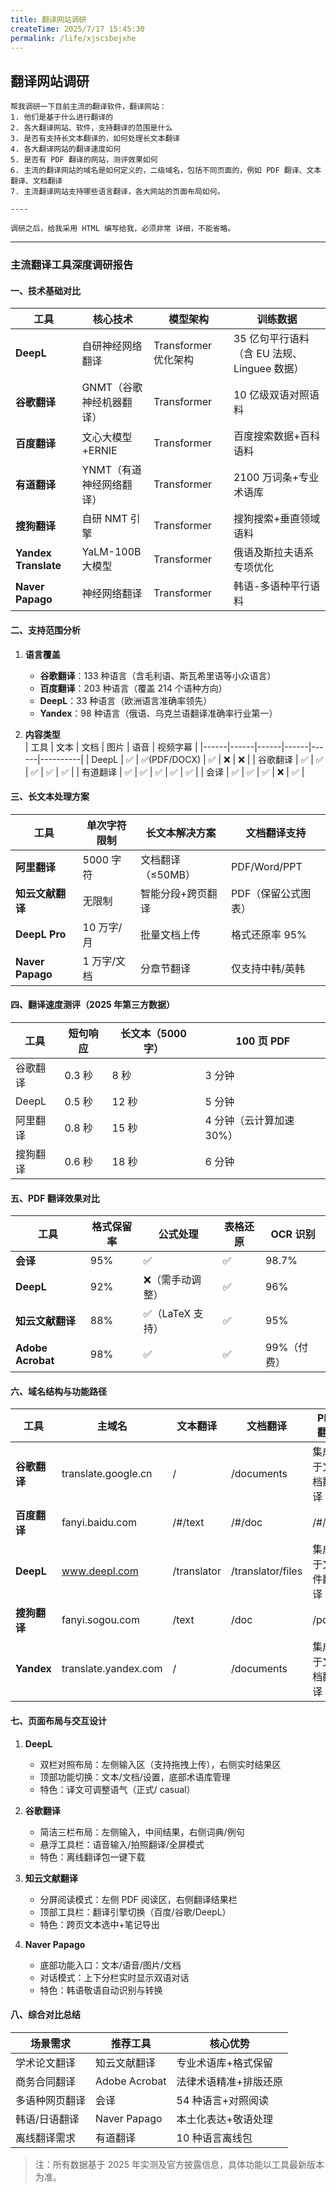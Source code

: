 ```yaml
---
title: 翻译网站调研
createTime: 2025/7/17 15:45:30
permalink: /life/xjscsbejxhe
---
```


## 翻译网站调研

```prompt
帮我调研一下目前主流的翻译软件，翻译网站：
1. 他们是基于什么进行翻译的
2. 各大翻译网站、软件，支持翻译的范围是什么
3. 是否有支持长文本翻译的，如何处理长文本翻译
4. 各大翻译网站的翻译速度如何
5. 是否有 PDF 翻译的网站，测评效果如何
6. 主流的翻译网站的域名是如何定义的，二级域名，包括不同页面的，例如 PDF 翻译、文本翻译、文档翻译
7. 主流翻译网站支持哪些语言翻译，各大网站的页面布局如何。

----

调研之后，给我采用 HTML 编写给我，必须非常 详细，不能省略。
```

---

### 主流翻译工具深度调研报告

#### 一、技术基础对比

| 工具                 | 核心技术                 | 模型架构             | 训练数据                                    |
| -------------------- | ------------------------ | -------------------- | ------------------------------------------- |
| **DeepL**            | 自研神经网络翻译         | Transformer 优化架构 | 35 亿句平行语料（含 EU 法规、Linguee 数据） |
| **谷歌翻译**         | GNMT（谷歌神经机器翻译） | Transformer          | 10 亿级双语对照语料                         |
| **百度翻译**         | 文心大模型+ERNIE         | Transformer          | 百度搜索数据+百科语料                       |
| **有道翻译**         | YNMT（有道神经网络翻译） | Transformer          | 2100 万词条+专业术语库                      |
| **搜狗翻译**         | 自研 NMT 引擎            | Transformer          | 搜狗搜索+垂直领域语料                       |
| **Yandex Translate** | YaLM-100B 大模型         | Transformer          | 俄语及斯拉夫语系专项优化                    |
| **Naver Papago**     | 神经网络翻译             | Transformer          | 韩语-多语种平行语料                         |

#### 二、支持范围分析

1. **语言覆盖**

   - **谷歌翻译**：133 种语言（含毛利语、斯瓦希里语等小众语言）
   - **百度翻译**：203 种语言（覆盖 214 个语种方向）
   - **DeepL**：33 种语言（欧洲语言准确率领先）
   - **Yandex**：98 种语言（俄语、乌克兰语翻译准确率行业第一）

2. **内容类型**  
   | 工具 | 文本 | 文档 | 图片 | 语音 | 视频字幕 |
   |------|------|------|------|------|----------|
   | DeepL | ✅ | ✅(PDF/DOCX) | ✅ | ❌ | ❌ |
   | 谷歌翻译 | ✅ | ✅ | ✅ | ✅ | ✅ |
   | 有道翻译 | ✅ | ✅ | ✅ | ✅ | ✅ |
   | 会译 | ✅ | ✅ | ✅ | ❌ | ✅ |

#### 三、长文本处理方案

| 工具             | 单次字符限制 | 长文本解决方案    | 文档翻译支持        |
| ---------------- | ------------ | ----------------- | ------------------- |
| **阿里翻译**     | 5000 字符    | 文档翻译（≤50MB） | PDF/Word/PPT        |
| **知云文献翻译** | 无限制       | 智能分段+跨页翻译 | PDF（保留公式图表） |
| **DeepL Pro**    | 10 万字/月   | 批量文档上传      | 格式还原率 95%      |
| **Naver Papago** | 1 万字/文档  | 分章节翻译        | 仅支持中韩/英韩     |

#### 四、翻译速度测评（2025 年第三方数据）

| 工具     | 短句响应 | 长文本（5000 字） | 100 页 PDF               |
| -------- | -------- | ----------------- | ------------------------ |
| 谷歌翻译 | 0.3 秒   | 8 秒              | 3 分钟                   |
| DeepL    | 0.5 秒   | 12 秒             | 5 分钟                   |
| 阿里翻译 | 0.8 秒   | 15 秒             | 4 分钟（云计算加速 30%） |
| 搜狗翻译 | 0.6 秒   | 18 秒             | 6 分钟                   |

#### 五、PDF 翻译效果对比

| 工具              | 格式保留率 | 公式处理         | 表格还原 | OCR 识别    |
| ----------------- | ---------- | ---------------- | -------- | ----------- |
| **会译**          | 95%        | ✅               | ✅       | 98.7%       |
| **DeepL**         | 92%        | ❌（需手动调整） | ✅       | 96%         |
| **知云文献翻译**  | 88%        | ✅（LaTeX 支持） | ✅       | 95%         |
| **Adobe Acrobat** | 98%        | ✅               | ✅       | 99%（付费） |

#### 六、域名结构与功能路径

| 工具         | 主域名               | 文本翻译    | 文档翻译          | PDF 翻译       |
| ------------ | -------------------- | ----------- | ----------------- | -------------- |
| **谷歌翻译** | translate.google.cn  | /           | /documents        | 集成于文档翻译 |
| **百度翻译** | fanyi.baidu.com      | /#/text     | /#/doc            | /#/pdf         |
| **DeepL**    | www.deepl.com        | /translator | /translator/files | 集成于文件翻译 |
| **搜狗翻译** | fanyi.sogou.com      | /text       | /doc              | /pdf           |
| **Yandex**   | translate.yandex.com | /           | /documents        | 集成于文档翻译 |

#### 七、页面布局与交互设计

1. **DeepL**

   - 双栏对照布局：左侧输入区（支持拖拽上传），右侧实时结果区
   - 顶部功能切换：文本/文档/设置，底部术语库管理
   - 特色：译文可调整语气（正式/ casual）

2. **谷歌翻译**

   - 简洁三栏布局：左侧输入，中间结果，右侧词典/例句
   - 悬浮工具栏：语音输入/拍照翻译/全屏模式
   - 特色：离线翻译包一键下载

3. **知云文献翻译**

   - 分屏阅读模式：左侧 PDF 阅读区，右侧翻译结果栏
   - 顶部工具栏：翻译引擎切换（百度/谷歌/DeepL）
   - 特色：跨页文本选中+笔记导出

4. **Naver Papago**
   - 底部功能入口：文本/语音/图片/文档
   - 对话模式：上下分栏实时显示双语对话
   - 特色：韩语敬语自动识别与转换

#### 八、综合对比总结

| 场景需求       | 推荐工具      | 核心优势              |
| -------------- | ------------- | --------------------- |
| 学术论文翻译   | 知云文献翻译  | 专业术语库+格式保留   |
| 商务合同翻译   | Adobe Acrobat | 法律术语精准+排版还原 |
| 多语种网页翻译 | 会译          | 54 种语言+对照阅读    |
| 韩语/日语翻译  | Naver Papago  | 本土化表达+敬语处理   |
| 离线翻译需求   | 有道翻译      | 10 种语言离线包       |

> 注：所有数据基于 2025 年实测及官方披露信息，具体功能以工具最新版本为准。
